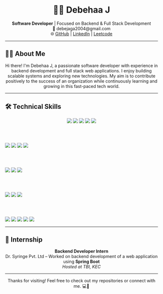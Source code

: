 <h1 align="center">👩‍💻 Debehaa J</h1>

<p align="center">
  <b>Software Developer</b> | Focused on Backend & Full Stack Development<br>
  📧 debejaga2004@gmail.com <br>
  🌐 <a href="https://github.com/DEBEHAA">GitHub</a> |
  <a href="https://www.linkedin.com/in/debehaa-jagadeesan-95b56a259">LinkedIn</a> |
  <a href="https://leetcode.com/u/22CSR037_debehaa/">Leetcode</a>
</p>

---

## 🧑‍💻 About Me

<p align="center">
Hi there! I'm Debehaa J, a passionate software developer with experience in backend development and full stack web applications. I enjoy building scalable systems and exploring new technologies. My aim is to contribute positively to the success of an organization while continuously learning and growing in this fast-paced tech world.
</p>

---

## 🛠️ Technical Skills

<p align="center">
  
  <!-- Programming Languages -->
  <img src="https://img.shields.io/badge/C-00599C?style=flat&logo=c&logoColor=white"/>
  <img src="https://img.shields.io/badge/C++-00599C?style=flat&logo=c%2B%2B&logoColor=white"/>
  <img src="https://img.shields.io/badge/Java-007396?style=flat&logo=java&logoColor=white"/>
  <img src="https://img.shields.io/badge/Python-3776AB?style=flat&logo=python&logoColor=white"/>
  <img src="https://img.shields.io/badge/JavaScript-F7DF1E?style=flat&logo=javascript&logoColor=black"/>

  <br><br>

  <!-- Frontend -->
  <img src="https://img.shields.io/badge/HTML5-E34F26?style=flat&logo=html5&logoColor=white"/>
  <img src="https://img.shields.io/badge/CSS3-1572B6?style=flat&logo=css3&logoColor=white"/>
  <img src="https://img.shields.io/badge/Bootstrap-7952B3?style=flat&logo=bootstrap&logoColor=white"/>
  <img src="https://img.shields.io/badge/React-20232A?style=flat&logo=react&logoColor=61DAFB"/>

  <br><br>

  <!-- Backend -->
  <img src="https://img.shields.io/badge/Node.js-339933?style=flat&logo=nodedotjs&logoColor=white"/>
  <img src="https://img.shields.io/badge/Express.js-000000?style=flat&logo=express&logoColor=white"/>
  <img src="https://img.shields.io/badge/Spring%20Boot-6DB33F?style=flat&logo=spring-boot&logoColor=white"/>

  <br><br>

  <!-- Database -->
  <img src="https://img.shields.io/badge/MySQL-4479A1?style=flat&logo=mysql&logoColor=white"/>
  <img src="https://img.shields.io/badge/PostgreSQL-4169E1?style=flat&logo=postgresql&logoColor=white"/>
  <img src="https://img.shields.io/badge/MongoDB-47A248?style=flat&logo=mongodb&logoColor=white"/>

  <br><br>

  <!-- Tools & Platforms -->
  <img src="https://img.shields.io/badge/Git-F05032?style=flat&logo=git&logoColor=white"/>
  <img src="https://img.shields.io/badge/GitHub-181717?style=flat&logo=github&logoColor=white"/>
  <img src="https://img.shields.io/badge/Postman-FF6C37?style=flat&logo=postman&logoColor=white"/>
  <img src="https://img.shields.io/badge/Docker-2496ED?style=flat&logo=docker&logoColor=white"/>
  <img src="https://img.shields.io/badge/Figma-F24E1E?style=flat&logo=figma&logoColor=white"/>
</p>

---

## 💼 Internship

<p align="center">
<b>Backend Developer Intern</b><br>
Dr. Syringe Pvt. Ltd – Worked on backend development of a web application using <b>Spring Boot</b><br>
<i>Hosted at TBI, KEC</i>
</p>

---

<p align="center">
Thanks for visiting! Feel free to check out my repositories or connect with me. 💻🚀
</p>
